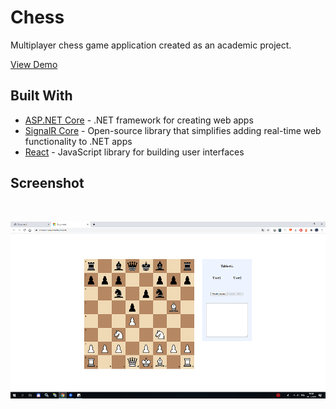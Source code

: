 # Chess
Multiplayer chess game application created as an academic project.  

<a target="_blank" href="https://chessnet.azurewebsites.net/">View Demo</a>

## Built With

* [ASP.NET Core](https://docs.microsoft.com/en-us/aspnet/core/) - .NET framework for creating web apps
* [SignalR Core](https://docs.microsoft.com/en-us/aspnet/core/signalr/introduction?view=aspnetcore-5.0) - Open-source library that simplifies adding real-time web functionality to .NET apps
* [React](https://reactjs.org/) - JavaScript library for building user interfaces

## Screenshot


<br/>

![alt text](https://github.com/slapadominik/Chess/blob/master/docs/images/UI.png)
